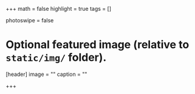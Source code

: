 +++
math = false
highlight = true
tags = []

photoswipe = false

# Optional featured image (relative to `static/img/` folder).
[header]
image = ""
caption = ""

+++
